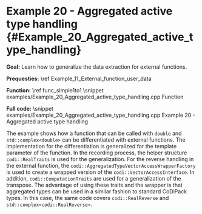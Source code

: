 Example 20 - Aggregated active type handling {#Example_20_Aggregated_active_type_handling}
=======

**Goal:** Learn how to generalize the data extraction for external functions.

**Prequesties:** \ref Example_11_External_function_user_data

**Function:** \ref func_simple1to1
\snippet examples/Example_20_Aggregated_active_type_handling.cpp Function

**Full code:**
\snippet examples/Example_20_Aggregated_active_type_handling.cpp Example 20 - Aggregated active type handling


The example shows how a function that can be called with `double` and `std::complex<double>` can be differentiated with
external functions. The implementation for the differentiation is generalized for the template parameter of the
function. In the recording process, the helper structure `codi::RealTraits` is used for the generalization. For the
reverse handling in the external function, the `codi::AggregatedTypeVectorAccessWrapperFactory` is used to create a
wrapped version of the `codi::VectorAccessInterface`. In addition, `codi::ComputationTraits` are used for a
generalization of the transpose. The advantage of using these traits and the wrapper is that aggregated types can be
used in a similar fashion to standard CoDiPack types. In this case, the same code covers `codi::RealReverse` and
`std::complex<codi::RealReverse>`.
